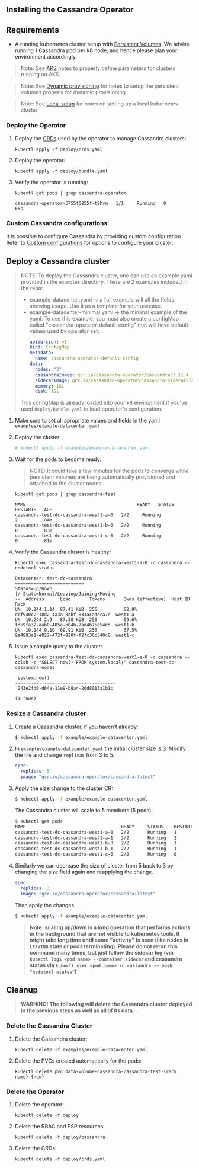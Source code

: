## Installing the Cassandra Operator

## Requirements
 - A running kubernetes cluster setup with [Persistent Volumes][storage]. We advise running 1 Cassandra pod per k8 node, and hence please plan your environment accordingly.
  > Note: See [AKS](./providers/aks.md) notes to properly define parameters for clusters running on AKS.
 
  > Note: See [Dynamic provisioning](persistent_volumes.md) for notes to setup the persistent volumes properly for dynamic provisioning. 
  
  > Note: See [Local setup](./providers/local.md) for notes on setting up a local kubernetes cluster

### Deploy the Operator

 1) Deploy the [CRDs][crds] used by the operator to manage Cassandra clusters:

    ```
    kubectl apply -f deploy/crds.yaml
    ```

 1) Deploy the operator:

    ```
    kubectl apply -f deploy/bundle.yaml
    ```

 1) Verify the operator is running:

    ```
    kubectl get pods | grep cassandra-operator
    ```

    ```
    cassandra-operator-5755f6855f-t9hvm   1/1     Running   0          65s
    ```
### Custom Cassandra configurations

It is possible to configure Cassandra by providing custom configuration. Refer to [Custom configurations](custom-configuration.md) for options to configure your cluster.
    
## Deploy a Cassandra cluster

> NOTE: To deploy the Cassandra cluster, one can use an example yaml provided in the `examples` directory. There are 2 examples included in the repo:
>  - example-datacenter.yaml -> a full example will all the fields showing usage. Use it as a template for your usecase.
>  - example-datacenter-minimal.yaml -> the minimal example of the yaml. To use this example, you must also create a configMap called "cassandra-operator-default-config" that will have default values used by operator set:
>     ```yaml
>     apiVersion: v1
>     kind: ConfigMap
>     metadata:
>       name: cassandra-operator-default-config
>     data:
>       nodes: "3"
>       cassandraImage: gcr.io/cassandra-operator/cassandra:3.11.4
>       sidecarImage: gcr.io/cassandra-operator/cassandra-sidecar:latest
>       memory: 1Gi
>       disk: 1Gi 
>    ```
> This configMap is already loaded into your k8 environment if you've used `deploy/bundle.yaml` to load operator's configuration.

 1) Make sure to set all apropriate values and fields in the yaml `examples/example-datacenter.yaml`
 1) Deploy the cluster
     ```bash
     # kubectl apply -f examples/example-datacenter.yaml
     ```
 1) Wait for the pods to become ready:
    >NOTE: It could take a few minutes for the pods to converge while persistent volumes are being
    automatically provisioned and attached to the cluster nodes.

    ```
    kubectl get pods | grep cassandra-test
    ```

    ```
    NAME                                          READY   STATUS             RESTARTS   AGE
    cassandra-test-dc-cassandra-west1-a-0   2/2     Running            2          84m
    cassandra-test-dc-cassandra-west1-b-0   2/2     Running            0          83m
    cassandra-test-dc-cassandra-wesr1-c-0   2/2     Running            0          81m
    ```
 1) Verify the Cassandra cluster is healthy:

    ```
    kubectl exec cassandra-test-dc-cassandra-west1-a-0 -c cassandra -- nodetool status
    ```

    ```
    Datacenter: test-dc-cassandra
    ==========================
    Status=Up/Down
    |/ State=Normal/Leaving/Joining/Moving
    --  Address      Load       Tokens       Owns (effective)  Host ID                               Rack
    UN  10.244.1.14  87.41 KiB  256          62.9%             dcf940c2-18d2-4a3a-8abf-833acadeca7e  west1-a
    UN  10.244.2.9   87.38 KiB  256          69.6%             fd59fa32-aab0-485e-b04b-7ad4b75e54dd  west1-b
    UN  10.244.0.10  69.91 KiB  256          67.5%             9e4883a1-e822-472f-920f-f2fc36c340c8  west1-c
    ```

 1) Issue a sample query to the cluster:

    ```
    kubectl exec cassandra-test-dc-cassandra-west1-a-0 -c cassandra -- cqlsh -e "SELECT now() FROM system.local;" cassandra-test-dc-cassandra-nodes 
    ```

    ```
     system.now()
    --------------------------------------
     243e2fd0-d64a-11e9-b8a4-2dd801fa1b1c

    (1 rows)
    ```
### Resize a Cassandra cluster 

 1) Create a Cassandra cluster, if you haven't already:

    ```bash
    $ kubectl apply -f example/example-datacenter.yaml
    ```

 1) In `example/example-datacenter.yaml` the initial cluster size is 3. Modify the file and change `replicas` from 3 to 5.

    ```yaml
    spec:
      replicas: 5
      image: "gcr.io/cassandra-operator/cassandra:latest"
    ```

 1) Apply the size change to the cluster CR:
    ```bash
    $ kubectl apply -f example/example-datacenter.yaml
    ```
    The Cassandra cluster will scale to 5 members (5 pods):
    ```bash
    $ kubectl get pods
    NAME                                    READY     STATUS    RESTARTS   AGE
    cassandra-test-dc-cassandra-west1-a-0   2/2       Running   1          10m12s
    cassandra-test-dc-cassandra-west1-a-1   2/2       Running   2          3m2s
    cassandra-test-dc-cassandra-west1-b-0   2/2       Running   1          8m38s
    cassandra-test-dc-cassandra-west1-b-1   2/2       Running   1          1m4s
    cassandra-test-dc-cassandra-west1-c-0   2/2       Running   0          5m22s
    ```

 1) Similarly we can decrease the size of cluster from 5 back to 3 by changing the size field again and reapplying the change.

    ```yaml
    spec:
      replicas: 3
      image: "gcr.io/cassandra-operator/cassandra:latest"
    ```
    Then apply the changes
    ```bash
    $ kubectl apply -f example/example-datacenter.yaml
    ```
    
    > **Note: scaling up/down is a long operation that performs actions in the background that are not visible to kubernetes tools. It might take long time until some "activity" is seen (like nodes in `LEAVING` state or pods terminating). Please do not rerun this command many times, but just follow the sidecar log (via `kubectl logs <pod name> --container sidecar` and cassandra status via `kubectl exec <pod name> -c cassandra -- bash "nodetool status"`)**
    
## Cleanup

>**WARNING! The following will delete the Cassandra cluster deployed in the previous steps as well
>as all of its data.**

### Delete the Cassandra Cluster

 1) Delete the Cassandra cluster:

    ```
    kubectl delete -f examples/example-datacenter.yaml
    ```

 1) Delete the PVCs created automatically for the pods:

    ```
    kubectl delete pvc data-volume-cassandra-cassandra-test-{rack name}-{num}
    ```

### Delete the Operator

 1) Delete the operator:

    ```
    kubectl delete -f deploy
    ```

 1) Delete the RBAC and PSP resources:

    ```
    kubectl delete -f deploy/cassandra
    ```

 1) Delete the CRDs:

    ```
    kubectl delete -f deploy/crds.yaml 
    ```


[aks]: https://azure.microsoft.com/en-in/services/kubernetes-service/
[gke]: https://console.cloud.google.com/kubernetes
[crds]: https://kubernetes.io/docs/concepts/extend-kubernetes/api-extension/custom-resources/#customresourcedefinitions
[psps]: https://kubernetes.io/docs/concepts/policy/pod-security-policy/
[rbac]: https://kubernetes.io/docs/reference/access-authn-authz/rbac/
[storage]: https://kubernetes.io/docs/concepts/storage/persistent-volumes/
